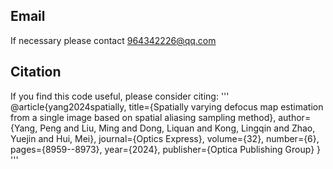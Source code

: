 ## Email
If necessary please contact 964342226@qq.com
## Citation
If you find this code useful, please consider citing:
'''
@article{yang2024spatially,
  title={Spatially varying defocus map estimation from a single image based on spatial aliasing sampling method},
  author={Yang, Peng and Liu, Ming and Dong, Liquan and Kong, Lingqin and Zhao, Yuejin and Hui, Mei},
  journal={Optics Express},
  volume={32},
  number={6},
  pages={8959--8973},
  year={2024},
  publisher={Optica Publishing Group}
}
'''
